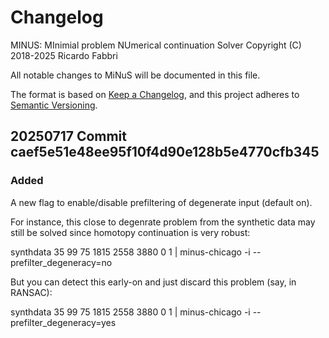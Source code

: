 # Changelog

MINUS: MInimial problem NUmerical continuation Solver 
Copyright (C) 2018-2025 Ricardo Fabbri

All notable changes to MiNuS will be documented in this file.

The format is based on [Keep a Changelog](https://keepachangelog.com/en/1.1.0/),
and this project adheres to [Semantic Versioning](https://semver.org/spec/v2.0.0.html).

## 20250717 Commit caef5e51e48ee95f10f4d90e128b5e4770cfb345

### Added

A new flag to enable/disable prefiltering of degenerate input (default on).

For instance, this close to degenrate problem from the synthetic data may still
be solved since homotopy continuation is very robust:

synthdata 35 99 75 1815 2558 3880 0 1 | minus-chicago -i --prefilter_degeneracy=no

But you can detect this early-on and just discard this problem (say, in
RANSAC):

synthdata 35 99 75 1815 2558 3880 0 1 | minus-chicago -i --prefilter_degeneracy=yes

